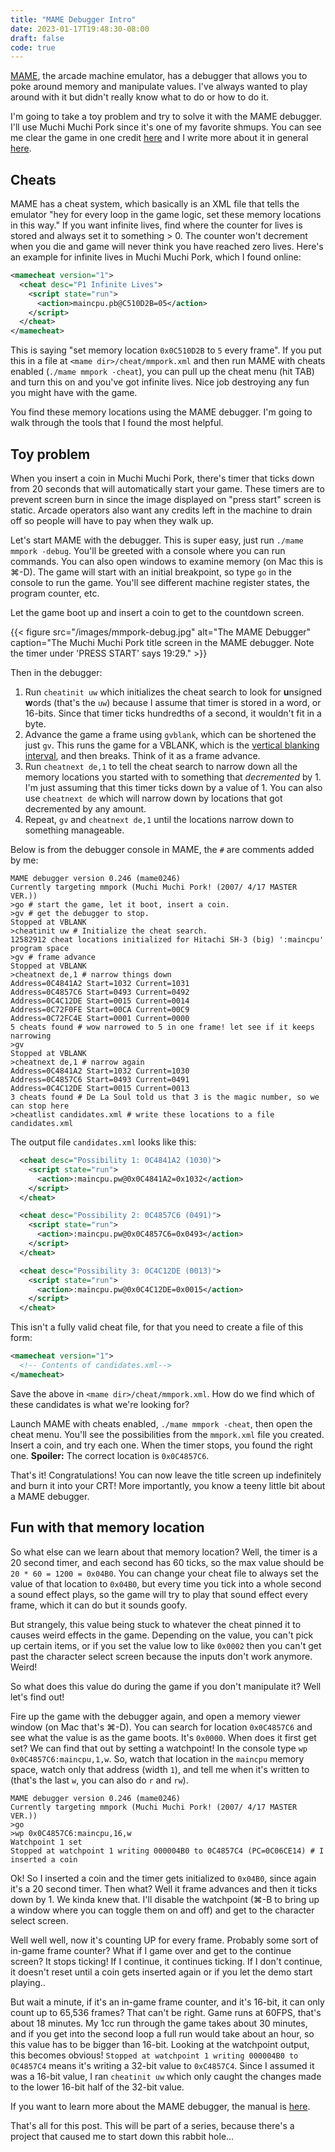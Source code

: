 ```yaml
---
title: "MAME Debugger Intro"
date: 2023-01-17T19:48:30-08:00
draft: false
code: true
---
```


[MAME](https://www.mamedev.org), the arcade machine emulator, has a debugger that allows you to poke around memory and manipulate values. I've always wanted to play around with it but didn't really know what to do or how to do it.

I'm going to take a toy problem and try to solve it with the MAME debugger. I'll use Muchi Muchi Pork since it's one of my favorite shmups. You can see me clear the game in one credit [here](/posts/mmp-pb-135-mil/) and I write more about it in general [here](/posts/muchi-muchi-pork-pcb/).

## Cheats

MAME has a cheat system, which basically is an XML file that tells the emulator "hey for every loop in the game logic, set these memory locations in this way." If you want infinite lives, find where the counter for lives is stored and always set it to something > 0. The counter won't decrement when you die and game will never think you have reached zero lives. Here's an example for infinite lives in Muchi Muchi Pork, which I found online:

``` xml
<mamecheat version="1">
  <cheat desc="P1 Infinite Lives">
    <script state="run">
      <action>maincpu.pb@C510D2B=05</action>
    </script>
  </cheat>
</mamecheat>
```

This is saying "set memory location `0x0C510D2B` to `5` every frame". If you put this in a file at `<mame dir>/cheat/mmpork.xml` and then run MAME with cheats enabled (`./mame mmpork -cheat`), you can pull up the cheat menu (hit TAB) and turn this on and you've got infinite lives. Nice job destroying any fun you might have with the game.

You find these memory locations using the MAME debugger. I'm going to walk through the tools that I found the most helpful.

## Toy problem

When you insert a coin in Muchi Muchi Pork, there's timer that ticks down from 20 seconds that will automatically start your game. These timers are to prevent screen burn in since the image displayed on "press start" screen is static. Arcade operators also want any credits left in the machine to drain off so people will have to pay when they walk up.

Let's start MAME with the debugger. This is super easy, just run `./mame mmpork -debug`. You'll be greeted with a console where you can run commands. You can also open windows to examine memory (on Mac this is ⌘-D). The game will start with an initial breakpoint, so type `go` in the console to run the game. You'll see different machine register states, the program counter, etc. 

Let the game boot up and insert a coin to get to the countdown screen.

{{< figure src="/images/mmpork-debug.jpg" alt="The MAME Debugger" caption="The Muchi Muchi Pork title screen in the MAME debugger. Note the timer under 'PRESS START' says 19:29." >}}

Then in the debugger:
1. Run `cheatinit uw` which initializes the cheat search to look for **u**nsigned **w**ords (that's the `uw`) because I assume that timer is stored in a word, or 16-bits. Since that timer ticks hundredths of a second, it wouldn't fit in a byte.
2. Advance the game a frame using `gvblank`, which can be shortened the just `gv`. This runs the game for a VBLANK, which is the [vertical blanking interval](https://en.wikipedia.org/wiki/Vertical_blanking_interval), and then breaks. Think of it as a frame advance.
3. Run `cheatnext de,1` to tell the cheat search to narrow down all the memory locations you started with to something that *decremented* by 1. I'm just assuming that this timer ticks down by a value of 1. You can also use `cheatnext de` which will narrow down by locations that got decremented by any amount.
4. Repeat, `gv` and `cheatnext de,1` until the locations narrow down to something manageable.

Below is from the debugger console in MAME, the `#` are comments added by me:

``` text
MAME debugger version 0.246 (mame0246)
Currently targeting mmpork (Muchi Muchi Pork! (2007/ 4/17 MASTER VER.))
>go # start the game, let it boot, insert a coin.
>gv # get the debugger to stop.
Stopped at VBLANK
>cheatinit uw # Initialize the cheat search.
12582912 cheat locations initialized for Hitachi SH-3 (big) ':maincpu' program space
>gv # frame advance
Stopped at VBLANK
>cheatnext de,1 # narrow things down
Address=0C4841A2 Start=1032 Current=1031
Address=0C4857C6 Start=0493 Current=0492
Address=0C4C12DE Start=0015 Current=0014
Address=0C72F0FE Start=00CA Current=00C9
Address=0C72FC4E Start=0001 Current=0000
5 cheats found # wow narrowed to 5 in one frame! let see if it keeps narrowing
>gv
Stopped at VBLANK
>cheatnext de,1 # narrow again
Address=0C4841A2 Start=1032 Current=1030
Address=0C4857C6 Start=0493 Current=0491
Address=0C4C12DE Start=0015 Current=0013
3 cheats found # De La Soul told us that 3 is the magic number, so we can stop here
>cheatlist candidates.xml # write these locations to a file candidates.xml
```

The output file `candidates.xml` looks like this:
``` xml
  <cheat desc="Possibility 1: 0C4841A2 (1030)">
    <script state="run">
      <action>:maincpu.pw@0x0C4841A2=0x1032</action>
    </script>
  </cheat>

  <cheat desc="Possibility 2: 0C4857C6 (0491)">
    <script state="run">
      <action>:maincpu.pw@0x0C4857C6=0x0493</action>
    </script>
  </cheat>

  <cheat desc="Possibility 3: 0C4C12DE (0013)">
    <script state="run">
      <action>:maincpu.pw@0x0C4C12DE=0x0015</action>
    </script>
  </cheat>
```

This isn't a fully valid cheat file, for that you need to create a file of this form:

``` xml
<mamecheat version="1">
  <!-- Contents of candidates.xml-->
</mamecheat>
```

Save the above in `<mame dir>/cheat/mmpork.xml`. How do we find which of these candidates is what we're looking for?

Launch MAME with cheats enabled, `./mame mmpork -cheat`, then open the cheat menu. You'll see the possibilities from the `mmpork.xml` file you created. Insert a coin, and try each one. When the timer stops, you found the right one. **Spoiler:** The correct location is `0x0C4857C6`.

That's it! Congratulations! You can now leave the title screen up indefinitely and burn it into your CRT! More importantly, you know a teeny little bit about a MAME debugger.

## Fun with that memory location

So what else can we learn about that memory location? Well, the timer is a 20 second timer, and each second has 60 ticks, so the max value should be `20 * 60 = 1200 = 0x04B0`. You can change your cheat file to always set the value of that location to `0x04B0`, but every time you tick into a whole second a sound effect plays, so the game will try to play that sound effect every frame, which it can do but it sounds goofy.

But strangely, this value being stuck to whatever the cheat pinned it to causes weird effects in the game. Depending on the value, you can't pick up certain items, or if you set the value low to like `0x0002` then you can't get past the character select screen because the inputs don't work anymore. Weird!

So what does this value do during the game if you don't manipulate it? Well let's find out!

Fire up the game with the debugger again, and open a memory viewer window (on Mac that's ⌘-D). You can search for location `0x0C4857C6` and see what the value is as the game boots. It's `0x0000`. When does it first get set? We can find that out by setting a watchpoint! In the console type `wp 0x0C4857C6:maincpu,1,w`. So, watch that location in the `maincpu` memory space, watch only that address (width `1`), and tell me when it's written to (that's the last `w`, you can also do `r` and `rw`).

``` text
MAME debugger version 0.246 (mame0246)
Currently targeting mmpork (Muchi Muchi Pork! (2007/ 4/17 MASTER VER.))
>go
>wp 0x0C4857C6:maincpu,16,w
Watchpoint 1 set
Stopped at watchpoint 1 writing 000004B0 to 0C4857C4 (PC=0C06CE14) # I inserted a coin
```

Ok! So I inserted a coin and the timer gets initialized to `0x04B0`, since again it's a 20 second timer. Then what? Well it frame advances and then it ticks down by 1. We kinda knew that. I'll disable the watchpoint (⌘-B to bring up a window where you can toggle them on and off) and get to the character select screen.

Well well well, now it's counting UP for every frame. Probably some sort of in-game frame counter? What if I game over and get to the continue screen? It stops ticking! If I continue, it continues ticking. If I don't continue, it doesn't reset until a coin gets inserted again or if you let the demo start playing..

But wait a minute, if it's an in-game frame counter, and it's 16-bit, it can only count up to 65,536 frames? That can't be right. Game runs at 60FPS, that's about 18 minutes. My 1cc run through the game takes about 30 minutes, and if you get into the second loop a full run would take about an hour, so this value has to be bigger than 16-bit. Looking at the watchpoint output, this becomes obvious! `Stopped at watchpoint 1 writing 000004B0 to 0C4857C4` means it's writing a 32-bit value to `0xC4857C4`. Since I assumed it was a 16-bit value, I ran `cheatinit uw` which only caught the changes made to the lower 16-bit half of the 32-bit value. 

If you want to learn more about the MAME debugger, the manual is [here](https://docs.mamedev.org/debugger/index.html).

That's all for this post. This will be part of a series, because there's a project that caused me to start down this rabbit hole...
